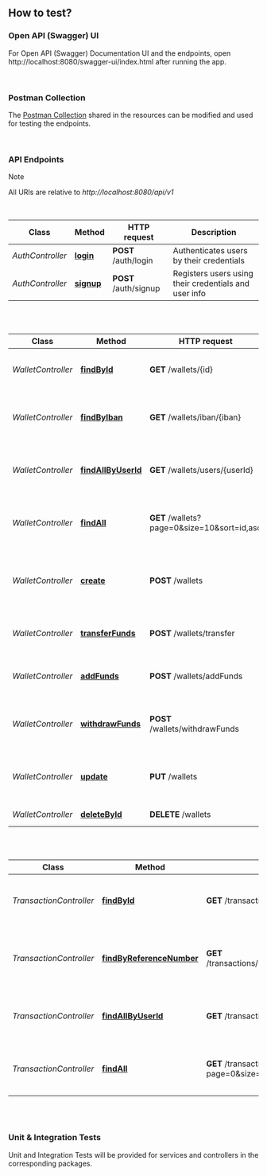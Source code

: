 ## How to test?

### Open API (Swagger) UI

For Open API (Swagger) Documentation UI and the endpoints, open http://localhost:8080/swagger-ui/index.html after running the app.

<br/>

### Postman Collection

The [Postman Collection](postman/e-wallet.postman_collection.json) shared in the resources can be modified and used
for testing the endpoints.

<br/>

### API Endpoints

> [!NOTE]
> All URIs are relative to *http://localhost:8080/api/v1*

<br/>

| Class              | Method                                                                     | HTTP request                                | Description                                             |
|--------------------|----------------------------------------------------------------------------|---------------------------------------------|---------------------------------------------------------|
| *AuthController*   | [**login**](http://localhost:8080/api/v1/auth/login)                       | **POST** /auth/login                        | Authenticates users by their credentials                |
| *AuthController*   | [**signup**](http://localhost:8080/api/v1/auth/signup)                     | **POST** /auth/signup                       | Registers users using their credentials and user info   |

<br/>
<br/>

| Class              | Method                                                                     | HTTP request                                | Description                                             |
|--------------------|----------------------------------------------------------------------------|---------------------------------------------|---------------------------------------------------------|
| *WalletController* | [**findById**](http://localhost:8080/api/v1/wallets/{id})                  | **GET** /wallets/{id}                       | Retrieves a single wallet by the given id               |
| *WalletController* | [**findByIban**](http://localhost:8080/api/v1/wallets/iban/{iban})         | **GET** /wallets/iban/{iban}                | Retrieves a single wallet by the given iban             |
| *WalletController* | [**findAllByUserId**](http://localhost:8080/api/v1/wallets/users/{userId}) | **GET** /wallets/users/{userId}             | Retrieves all wallets based on the given userId         |
| *WalletController* | [**findAll**](http://localhost:8080/api/v1/wallets)                        | **GET** /wallets?page=0&size=10&sort=id,asc | Retrieves all wallets based on the given parameters     |
| *WalletController* | [**create**](http://localhost:8080/api/v1/wallets)                         | **POST** /wallets                           | Creates a new wallet using the given request parameters |
| *WalletController* | [**transferFunds**](http://localhost:8080/api/v1/wallets/transfer)         | **POST** /wallets/transfer                  | Transfer funds between wallets                          |
| *WalletController* | [**addFunds**](http://localhost:8080/api/v1/wallets/addFunds)              | **POST** /wallets/addFunds                  | Adds funds to the given wallet of the user              |
| *WalletController* | [**withdrawFunds**](http://localhost:8080/api/v1/wallets/withdrawFunds)    | **POST** /wallets/withdrawFunds             | Withdraws funds from the given wallet of the user       |
| *WalletController* | [**update**](http://localhost:8080/api/v1/wallets)                         | **PUT** /wallets                            | Updates wallet using the given request parameters       |
| *WalletController* | [**deleteById**](http://localhost:8080/api/v1/wallets/{id})                | **DELETE** /wallets                         | Deletes wallet by id                                    |

<br/>
<br/>

| Class                   | Method                                                                                              | HTTP request                                       | Description                                                  |
|-------------------------|-----------------------------------------------------------------------------------------------------|----------------------------------------------------|--------------------------------------------------------------|
| *TransactionController* | [**findById**](http://localhost:8080/api/v1/transactions/{id})                                      | **GET** /transactions/{id}                         | Retrieves a single transaction by the given id               |
| *TransactionController* | [**findByReferenceNumber**](http://localhost:8080/api/v1/transactions/references/{referenceNumber}) | **GET** /transactions/references/{referenceNumber} | Retrieves a single transaction by the given reference number |
| *TransactionController* | [**findAllByUserId**](http://localhost:8080/api/v1/transactions/users/{userId})                     | **GET** /transactions/users/{userId}               | Retrieves all transactions based on the given userId         |
| *TransactionController* | [**findAll**](http://localhost:8080/api/v1/transactions)                                            | **GET** /transactions?page=0&size=10&sort=id,asc   | Retrieves all transactions based on the given parameters     |

<br/>
<br/>

### Unit & Integration Tests
Unit and Integration Tests will be provided for services and controllers in the corresponding packages.

<br/>
<br/>